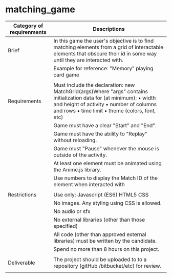 # matching_game

| Category of requirenments | Descriptions                                                                                                                                                                                                       |
|---------------------------|--------------------------------------------------------------------------------------------------------------------------------------------------------------------------------------------------------------------|
| Brief                     | In this game the user's objective is to find matching elements  from a grid of interactable elements that obscure their id in  some way until they are interacted with.                                            |
|                           | Example for reference: "Memory" playing card game                                                                                                                                                                  |
|                           |                                                                                                                                                                                                                    |
| Requirements              | Must include the declaration: new MatchGrid(args)Where "args" contains initialization data for (at minimum):  • width and height of activity • number of columns and rows • time limit • theme (colors, font, etc) |
|                           | Game must have a clear "Start" and "End".                                                                                                                                                                          |
|                           | Game must have the ability to "Replay" without reloading.                                                                                                                                                          |
|                           | Game must "Pause" whenever the mouse is outside of the  activity.                                                                                                                                                  |
|                           | At least one element must be animated using the Anime.js  library.                                                                                                                                                 |
|                           | Use numbers to display the Match ID of the element when  interacted with                                                                                                                                           |
|                           |                                                                                                                                                                                                                    |
| Restrictions              | Use only:  Javascript (ES6) HTML5 CSS                                                                                                                                                                              |
|                           | No images. Any styling using CSS is allowed.                                                                                                                                                                       |
|                           | No audio or sfx                                                                                                                                                                                                    |
|                           | No external libraries (other than those specified)                                                                                                                                                                 |
|                           | All code (other than approved external libraries) must be written by the candidate.                                                                                                                                |
|                           | Spend no more than 8 hours on this project.                                                                                                                                                                        |
|                           |                                                                                                                                                                                                                    |
| Deliverable               | The project should be uploaded to to a repository (gitHub /bitbucket/etc) for review.                                                                                                                              |
|                           |                                                                                                                                                                                                                    |
